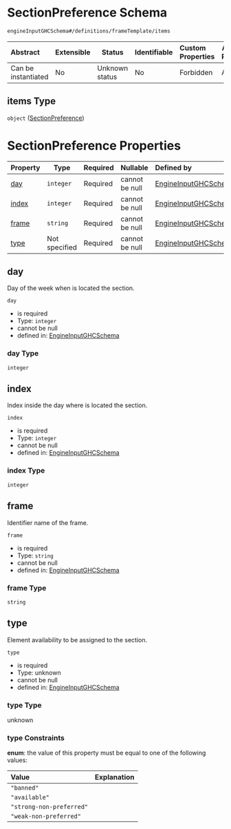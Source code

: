 # SectionPreference Schema

```txt
engineInputGHCSchema#/definitions/frameTemplate/items
```




| Abstract            | Extensible | Status         | Identifiable | Custom Properties | Additional Properties | Access Restrictions | Defined In                                                         |
| :------------------ | ---------- | -------------- | ------------ | :---------------- | --------------------- | ------------------- | ------------------------------------------------------------------ |
| Can be instantiated | No         | Unknown status | No           | Forbidden         | Allowed               | none                | [ghc.schema.json\*](../out/ghc.schema.json "open original schema") |

## items Type

`object` ([SectionPreference](ghc-definitions-frametemplate-sectionpreference.md))

# SectionPreference Properties

| Property        | Type          | Required | Nullable       | Defined by                                                                                                                                                           |
| :-------------- | ------------- | -------- | -------------- | :------------------------------------------------------------------------------------------------------------------------------------------------------------------- |
| [day](#day)     | `integer`     | Required | cannot be null | [EngineInputGHCSchema](ghc-definitions-frametemplate-sectionpreference-properties-day.md "engineInputGHCSchema#/definitions/frameTemplate/items/properties/day")     |
| [index](#index) | `integer`     | Required | cannot be null | [EngineInputGHCSchema](ghc-definitions-frametemplate-sectionpreference-properties-index.md "engineInputGHCSchema#/definitions/frameTemplate/items/properties/index") |
| [frame](#frame) | `string`      | Required | cannot be null | [EngineInputGHCSchema](ghc-definitions-frametemplate-sectionpreference-properties-frame.md "engineInputGHCSchema#/definitions/frameTemplate/items/properties/frame") |
| [type](#type)   | Not specified | Required | cannot be null | [EngineInputGHCSchema](ghc-definitions-frametemplate-sectionpreference-properties-type.md "engineInputGHCSchema#/definitions/frameTemplate/items/properties/type")   |

## day

Day of the week when is located the section.


`day`

-   is required
-   Type: `integer`
-   cannot be null
-   defined in: [EngineInputGHCSchema](ghc-definitions-frametemplate-sectionpreference-properties-day.md "engineInputGHCSchema#/definitions/frameTemplate/items/properties/day")

### day Type

`integer`

## index

Index inside the day where is located the section.


`index`

-   is required
-   Type: `integer`
-   cannot be null
-   defined in: [EngineInputGHCSchema](ghc-definitions-frametemplate-sectionpreference-properties-index.md "engineInputGHCSchema#/definitions/frameTemplate/items/properties/index")

### index Type

`integer`

## frame

Identifier name of the frame.


`frame`

-   is required
-   Type: `string`
-   cannot be null
-   defined in: [EngineInputGHCSchema](ghc-definitions-frametemplate-sectionpreference-properties-frame.md "engineInputGHCSchema#/definitions/frameTemplate/items/properties/frame")

### frame Type

`string`

## type

Element availability to be assigned to the section.


`type`

-   is required
-   Type: unknown
-   cannot be null
-   defined in: [EngineInputGHCSchema](ghc-definitions-frametemplate-sectionpreference-properties-type.md "engineInputGHCSchema#/definitions/frameTemplate/items/properties/type")

### type Type

unknown

### type Constraints

**enum**: the value of this property must be equal to one of the following values:

| Value                    | Explanation |
| :----------------------- | ----------- |
| `"banned"`               |             |
| `"available"`            |             |
| `"strong-non-preferred"` |             |
| `"weak-non-preferred"`   |             |

